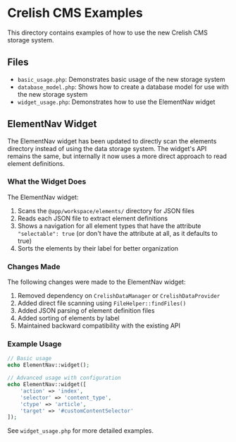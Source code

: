 # Crelish CMS Examples

This directory contains examples of how to use the new Crelish CMS storage system.

## Files

- `basic_usage.php`: Demonstrates basic usage of the new storage system
- `database_model.php`: Shows how to create a database model for use with the new storage system
- `widget_usage.php`: Demonstrates how to use the ElementNav widget

## ElementNav Widget

The ElementNav widget has been updated to directly scan the elements directory instead of using the data storage system. The widget's API remains the same, but internally it now uses a more direct approach to read element definitions.

### What the Widget Does

The ElementNav widget:

1. Scans the `@app/workspace/elements/` directory for JSON files
2. Reads each JSON file to extract element definitions
3. Shows a navigation for all element types that have the attribute `"selectable": true` (or don't have the attribute at all, as it defaults to true)
4. Sorts the elements by their label for better organization

### Changes Made

The following changes were made to the ElementNav widget:

1. Removed dependency on `CrelishDataManager` or `CrelishDataProvider`
2. Added direct file scanning using `FileHelper::findFiles()`
3. Added JSON parsing of element definition files
4. Added sorting of elements by label
5. Maintained backward compatibility with the existing API

### Example Usage

```php
// Basic usage
echo ElementNav::widget();

// Advanced usage with configuration
echo ElementNav::widget([
    'action' => 'index',
    'selector' => 'content_type',
    'ctype' => 'article',
    'target' => '#customContentSelector'
]);
```

See `widget_usage.php` for more detailed examples. 